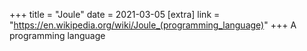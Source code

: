 +++
title = "Joule"
date = 2021-03-05
[extra]
link = "https://en.wikipedia.org/wiki/Joule_(programming_language)"
+++
A programming language


